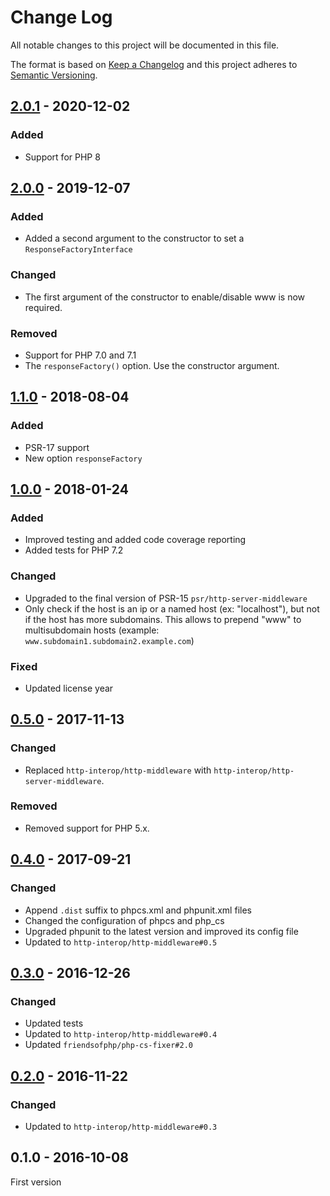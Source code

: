 # Change Log

All notable changes to this project will be documented in this file.

The format is based on [Keep a Changelog](http://keepachangelog.com/)
and this project adheres to [Semantic Versioning](http://semver.org/).

## [2.0.1] - 2020-12-02
### Added
- Support for PHP 8

## [2.0.0] - 2019-12-07
### Added
- Added a second argument to the constructor to set a `ResponseFactoryInterface`

### Changed
- The first argument of the constructor to enable/disable www is now required.

### Removed
- Support for PHP 7.0 and 7.1
- The `responseFactory()` option. Use the constructor argument.

## [1.1.0] - 2018-08-04
### Added
- PSR-17 support
- New option `responseFactory`

## [1.0.0] - 2018-01-24
### Added
- Improved testing and added code coverage reporting
- Added tests for PHP 7.2

### Changed
- Upgraded to the final version of PSR-15 `psr/http-server-middleware`
- Only check if the host is an ip or a named host (ex: "localhost"), but not if the host has more subdomains. This allows to prepend "www" to multisubdomain hosts (example: `www.subdomain1.subdomain2.example.com`)

### Fixed
- Updated license year

## [0.5.0] - 2017-11-13
### Changed
- Replaced `http-interop/http-middleware` with  `http-interop/http-server-middleware`.

### Removed
- Removed support for PHP 5.x.

## [0.4.0] - 2017-09-21
### Changed
- Append `.dist` suffix to phpcs.xml and phpunit.xml files
- Changed the configuration of phpcs and php_cs
- Upgraded phpunit to the latest version and improved its config file
- Updated to `http-interop/http-middleware#0.5`

## [0.3.0] - 2016-12-26
### Changed
- Updated tests
- Updated to `http-interop/http-middleware#0.4`
- Updated `friendsofphp/php-cs-fixer#2.0`

## [0.2.0] - 2016-11-22
### Changed
- Updated to `http-interop/http-middleware#0.3`

## 0.1.0 - 2016-10-08
First version

[2.0.1]: https://github.com/middlewares/www/compare/v2.0.0...v2.0.1
[2.0.0]: https://github.com/middlewares/www/compare/v1.1.0...v2.0.0
[1.1.0]: https://github.com/middlewares/www/compare/v1.0.0...v1.1.0
[1.0.0]: https://github.com/middlewares/www/compare/v0.5.0...v1.0.0
[0.5.0]: https://github.com/middlewares/www/compare/v0.4.0...v0.5.0
[0.4.0]: https://github.com/middlewares/www/compare/v0.3.0...v0.4.0
[0.3.0]: https://github.com/middlewares/www/compare/v0.2.0...v0.3.0
[0.2.0]: https://github.com/middlewares/www/compare/v0.1.0...v0.2.0
